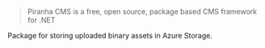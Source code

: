 > Piranha CMS is a free, open source, package based CMS framework for .NET

Package for storing uploaded binary assets in Azure Storage.